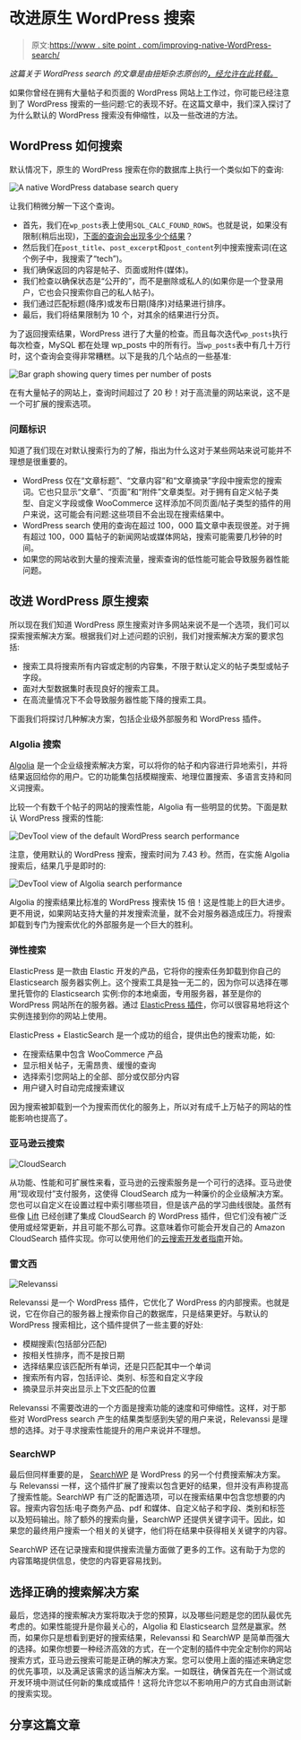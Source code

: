 # 改进原生 WordPress 搜索

> 原文:[https://www . site point . com/improving-native-WordPress-search/](https://www.sitepoint.com/improving-native-wordpress-search/)

*这篇关于 WordPress search 的文章是由扭矩杂志原创的[，经允许在此转载。](https://torquemag.io/2018/04/improving-native-wordpress-search/)*

如果你曾经在拥有大量帖子和页面的 WordPress 网站上工作过，你可能已经注意到了 WordPress 搜索的一些问题:它的表现不好。在这篇文章中，我们深入探讨了为什么默认的 WordPress 搜索没有伸缩性，以及一些改进的方法。

## WordPress 如何搜索

默认情况下，原生的 WordPress 搜索在你的数据库上执行一个类似如下的查询:

![A native WordPress database search query](../Images/cc1765ba55ec214aa36f21939207c4f1.png)

让我们稍微分解一下这个查询。

*   首先，我们在`wp_posts`表上使用`SQL_CALC_FOUND_ROWS`。也就是说，如果没有限制(稍后出现)，[下面的查询会出现多少个结果](https://dev.mysql.com/doc/refman/5.7/en/information-functions.html)？
*   然后我们在`post_title`、`post_excerpt`和`post_content`列中搜索搜索词(在这个例子中，我搜索了“tech”)。
*   我们确保返回的内容是帖子、页面或附件(媒体)。
*   我们检查以确保状态是“公开的”，而不是删除或私人的(如果你是一个登录用户，它也会只搜索你自己的私人帖子)。
*   我们通过匹配标题(降序)或发布日期(降序)对结果进行排序。
*   最后，我们将结果限制为 10 个，对其余的结果进行分页。

为了返回搜索结果，WordPress 进行了大量的检查。而且每次迭代`wp_posts`执行每次检查，MySQL 都在处理 wp_posts 中的所有行。当`wp_posts`表中有几十万行时，这个查询会变得非常糟糕。以下是我的几个站点的一些基准:

![Bar graph showing query times per number of posts](../Images/02c53fccc310ba6c7149017cdf14f4e8.png)

在有大量帖子的网站上，查询时间超过了 20 秒！对于高流量的网站来说，这不是一个可扩展的搜索选项。

### 问题标识

知道了我们现在对默认搜索行为的了解，指出为什么这对于某些网站来说可能并不理想是很重要的。

*   WordPress 仅在“文章标题”、“文章内容”和“文章摘录”字段中搜索您的搜索词。它也只显示“文章”、“页面”和“附件”文章类型。对于拥有自定义帖子类型、自定义字段或像 WooCommerce 这样添加不同页面/帖子类型的插件的用户来说，这可能会有问题:这些项目不会出现在搜索结果中。
*   WordPress search 使用的查询在超过 100，000 篇文章中表现很差。对于拥有超过 100，000 篇帖子的新闻网站或媒体网站，搜索可能需要几秒钟的时间。
*   如果您的网站收到大量的搜索流量，搜索查询的低性能可能会导致服务器性能问题。

## 改进 WordPress 原生搜索

所以现在我们知道 WordPress 原生搜索对许多网站来说不是一个选项，我们可以探索搜索解决方案。根据我们对上述问题的识别，我们对搜索解决方案的要求包括:

*   搜索工具将搜索所有内容或定制的内容集，不限于默认定义的帖子类型或帖子字段。
*   面对大型数据集时表现良好的搜索工具。
*   在高流量情况下不会导致服务器性能下降的搜索工具。

下面我们将探讨几种解决方案，包括企业级外部服务和 WordPress 插件。

### Algolia 搜索

[Algolia](https://www.algolia.com/product) 是一个企业级搜索解决方案，可以将你的帖子和内容进行异地索引，并将结果返回给你的用户。它的功能集包括模糊搜索、地理位置搜索、多语言支持和同义词搜索。

比较一个有数千个帖子的网站的搜索性能，Algolia 有一些明显的优势。下面是默认 WordPress 搜索的性能:

![DevTool view of the default WordPress search performance](../Images/9ad3f2e72abbdae157d7e5a2f7d69ed3.png)

注意，使用默认的 WordPress 搜索，搜索时间为 7.43 秒。然而，在实施 Algolia 搜索后，结果几乎是即时的:

![DevTool view of Algolia search performance](../Images/26336317c9a2e04eef888319a868257d.png)

Algolia 的搜索结果比标准的 WordPress 搜索快 15 倍！这是性能上的巨大进步。更不用说，如果网站支持大量的并发搜索流量，就不会对服务器造成压力。将搜索卸载到专门为搜索优化的外部服务是一个巨大的胜利。

### 弹性搜索

ElasticPress 是一款由 Elastic 开发的产品，它将你的搜索任务卸载到你自己的 Elasticsearch 服务器实例上。这个搜索工具是独一无二的，因为你可以选择在哪里托管你的 Elasticsearch 实例:你的本地桌面，专用服务器，甚至是你的 WordPress 网站所在的服务器。通过 [ElasticPress 插件](https://wordpress.org/plugins/elasticpress/)，你可以很容易地将这个实例连接到你的网站上使用。

ElasticPress + ElasticSearch 是一个成功的组合，提供出色的搜索功能，如:

*   在搜索结果中包含 WooCommerce 产品
*   显示相关帖子，无需昂贵、缓慢的查询
*   选择索引您网站上的全部、部分或仅部分内容
*   用户键入时自动完成搜索建议

因为搜索被卸载到一个为搜索而优化的服务上，所以对有成千上万帖子的网站的性能影响也提高了。

### 亚马逊云搜索

![CloudSearch](../Images/3d3ef1668a6181a14715de57111aef32.png)

从功能、性能和可扩展性来看，亚马逊的云搜索服务是一个可行的选择。亚马逊使用“现收现付”支付服务，这使得 CloudSearch 成为一种廉价的企业级解决方案。您也可以自定义在设置过程中索引哪些项目，但是该产品的学习曲线很陡。虽然有些像 [Lift](https://wordpress.org/plugins/lift-search/) 已经创建了集成 CloudSearch 的 WordPress 插件，但它们没有被广泛使用或经常更新，并且可能不那么可靠。这意味着你可能会开发自己的 Amazon CloudSearch 插件实现。你可以使用他们的[云搜索开发者指南](https://docs.aws.amazon.com/cloudsearch/latest/developerguide/what-is-cloudsearch.html)开始。

### 雷文西

![Relevanssi](../Images/343822be125de567e17eebd67340ec4b.png)

Relevanssi 是一个 WordPress 插件，它优化了 WordPress 的内部搜索。也就是说，它在你自己的服务器上搜索你自己的数据库，只是结果更好。与默认的 WordPress 搜索相比，这个插件提供了一些主要的好处:

*   模糊搜索(包括部分匹配)
*   按相关性排序，而不是按日期
*   选择结果应该匹配所有单词，还是只匹配其中一个单词
*   搜索所有内容，包括评论、类别、标签和自定义字段
*   摘录显示并突出显示上下文匹配的位置

Relevanssi 不需要改进的一个方面是搜索功能的速度和可伸缩性。这样，对于那些对 WordPress search 产生的结果类型感到失望的用户来说，Relevanssi 是理想的选择。对于寻求搜索性能提升的用户来说并不理想。

### SearchWP

最后但同样重要的是， [SearchWP](https://searchwp.com/) 是 WordPress 的另一个付费搜索解决方案。与 Relevanssi 一样，这个插件扩展了搜索以包含更好的结果，但并没有声称提高了搜索性能。SearchWP 有广泛的配置选项，可以在搜索结果中包含您想要的内容。搜索内容包括:电子商务产品、pdf 和媒体、自定义帖子和字段、类别和标签以及短码输出。除了额外的搜索向量，SearchWP 还提供关键字词干。因此，如果您的最终用户搜索一个相关的关键字，他们将在结果中获得相关关键字的内容。

SearchWP 还在记录搜索和提供搜索流量方面做了更多的工作。这有助于为您的内容策略提供信息，使您的内容更容易找到。

## 选择正确的搜索解决方案

最后，您选择的搜索解决方案将取决于您的预算，以及哪些问题是您的团队最优先考虑的。如果性能提升是你最关心的，Algolia 和 Elasticsearch 显然是赢家。然而，如果你只是想看到更好的搜索结果，Relevanssi 和 SearchWP 是简单而强大的选择。如果你想要一种经济高效的方式，在一个定制的插件中完全定制你的网站搜索方式，亚马逊云搜索可能是正确的解决方案。您可以使用上面的描述来确定您的优先事项，以及满足该需求的适当解决方案。一如既往，确保首先在一个测试或开发环境中测试任何新的集成或插件！这将允许您以不影响用户的方式自由测试新的搜索实现。

## 分享这篇文章